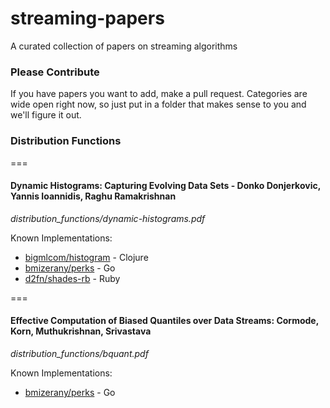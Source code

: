 streaming-papers
================

A curated collection of papers on streaming algorithms

### Please Contribute

If you have papers you want to add, make a pull request. Categories are wide open right now, so just put in a folder that makes sense to you and we'll figure it out.

### Distribution Functions

===

#### Dynamic Histograms: Capturing Evolving Data Sets - Donko Donjerkovic, Yannis Ioannidis, Raghu Ramakrishnan

_distribution_functions/dynamic-histograms.pdf_

Known Implementations:
* [bigmlcom/histogram](https://github.com/bigmlcom/histogram) - Clojure
* [bmizerany/perks](https://github.com/bmizerany/perks/blob/histo/histogram/histogram.go) - Go
* [d2fn/shades-rb](https://github.com/d2fn/shades-rb) - Ruby

===

#### Effective Computation of Biased Quantiles over Data Streams: Cormode, Korn, Muthukrishnan, Srivastava

_distribution_functions/bquant.pdf_

Known Implementations:
* [bmizerany/perks](https://github.com/bmizerany/perks/blob/histo/quantile/stream.go) - Go
